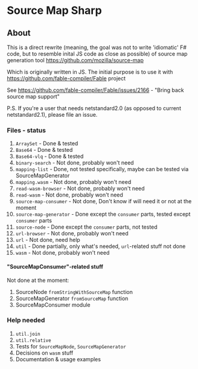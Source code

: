 # Source Map Sharp

## About

This is a direct rewrite (meaning, the goal was not to write 'idiomatic' F# code, but to resemble inital JS code as close as possible) of source map generation tool https://github.com/mozilla/source-map

Which is originally written in JS. The initial purpose is to use it with https://github.com/fable-compiler/Fable project


See https://github.com/fable-compiler/Fable/issues/2166 - "Bring back source map support"

P.S. If you're a user that needs netstandard2.0 (as opposed to current netstandard2.1), please file an issue.
### Files - status

1. `ArraySet` - Done & tested
2. `Base64` - Done & tested
3. `Base64-vlq` - Done & tested
4. `binary-search` - Not done, probably won't need
5. `mapping-list` - Done, not tested specifically, maybe can be tested via SourceMapGenerator
6. `mapping.wasm` - Not done, probably won't need
7. `read-wasm-browser` - Not done, probably won't need
8. `read-wasm` - Not done, probably won't need
9. `source-map-consumer` - Not done, Don't know if will need it or not at the moment
10. `source-map-generator` - Done except the `consumer` parts, tested except `consumer` parts
11. `source-node` - Done except the `consumer` parts, not tested
12. `url-browser` - Not done, probably won't need
13. `url` - Not done, need help
14. `util` - Done partially, only what's needed, `url`-related stuff not done
15. `wasm` - Not done, probably won't need

#### "SourceMapConsumer"-related stuff

Not done at the moment: 

1. SourceNode `fromStringWithSourceMap` function
2. SourceMapGenerator `fromSourceMap` function
3. SourceMapConsumer module


### Help needed

1. `util.join`
2. `util.relative`
3. Tests for `SourceMapNode`, `SourceMapGenerator`
4. Decisions on `wasm` stuff
5. Documentation & usage examples
